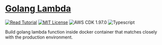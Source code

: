 # [Golang Lambda](https://apoorv.blog/golang-lambda-cdk/)

[![Read Tutorial](https://badgen.now.sh/badge/Read/Tutorial/purple)](https://apoorv.blog/golang-lambda-cdk/)
[![MIT License](https://badgen.now.sh/badge/License/MIT/blue)](https://github.com/apoorvmote/cdk-examples/blob/master/License.md)
![AWS CDK 1.97.0](https://badgen.net/badge/aws-cdk/1.97.0/yellow)
![Typescript](https://badgen.net/badge/icon/typescript?icon=typescript&label)

Build golang lambda function inside docker container that matches closely with the production environment. 